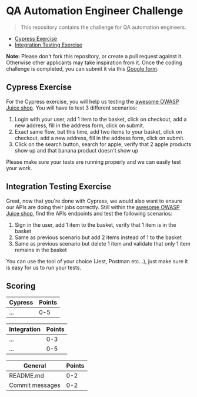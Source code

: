 # QA Automation Engineer Challenge

> This repository contains the challenge for QA automation engineers.

- [Cypress Exercise](#cypress-exercise)
- [Integration Testing Exercise](#integration-testing-exercise)

**Note:** Please don't fork this repository, or create a pull request against it. Otherwise other applicants may take inspiration from it. Once the coding challenge is completed, you can submit it via this [Google form](https://forms.gle/f2hekWPJqee6htH28).

## Cypress Exercise

For the Cypress exercise, you will help us testing the [awesome OWASP Juice shop](https://juice-shop.herokuapp.com/).
You will have to test 3 different scenarios:

1. Login with your user, add 1 item to the basket, click on checkout, add a new address, fill in the address form, click on submit.
2. Exact same flow, but this time, add two items to your basket, click on checkout, add a new address, fill in the address form, click on submit.
3. Click on the search button, search for apple, verify that 2 apple products show up and that banana product doesn't show up

Please make sure your tests are running properly and we can easily test your work.

## Integration Testing Exercise

Great, now that you're done with Cypress, we would also want to ensure our APIs are doing their jobs correctly.
Still within the [awesome OWASP Juice shop](https://juice-shop.herokuapp.com/), find the APIs endpoints and test the following scenarios:

1. Sign in the user, add 1 item to the basket, verify that 1 item is in the basket
2. Same as previous scenario but add 2 items instead of 1 to the basket
3. Same as previous scenario but delete 1 item and validate that only 1 item remains in the basket

You can use the tool of your choice (Jest, Postman etc...), just make sure it is easy for us to run your tests.

## Scoring
| Cypress                | Points |
|------------------------|--------|
| ...                    | 0-5    |

| Integration   | Points |
|---------------|--------|
| ...           | 0-3    |
| ...           | 0-5    |

| General             | Points |
|---------------------|--------|
| README.md           | 0-2    |
| Commit messages     | 0-2    |

